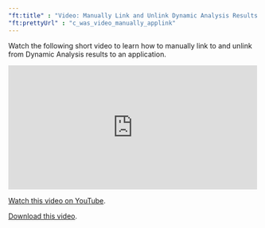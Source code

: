 ```yaml
---
"ft:title" : "Video: Manually Link and Unlink Dynamic Analysis Results to an Application"
"ft:prettyUrl" : "c_was_video_manually_applink"
---
```

Watch the following short video to learn how to manually link to and unlink from Dynamic Analysis results to an application.

<iframe width="500" height="250" src="https://www.youtube.com/embed/3A3LYMkqGBI" title="Manually Link and Unlink Dynamic Analysis Results to an Application" frameborder="0" allow="accelerometer; autoplay; clipboard-write; encrypted-media; gyroscope; picture-in-picture" allowfullscreen></iframe>

[Watch this video on YouTube](https://youtu.be/3A3LYMkqGBI).

[Download this video](https://d3pn0dtbjseokt.cloudfront.net/DA_Manual_App_Linking.mp4).
